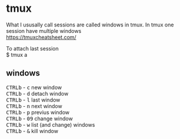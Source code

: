 
# tmux
What I ususally call sessions are called windows in tmux. In tmux one session have multiple windows  
https://tmuxcheatsheet.com/

To attach last session  
$ tmux a  


## windows
<kbd>CTRL</kbd><kbd>b</kbd> - <kbd>c</kbd> new window  
<kbd>CTRL</kbd><kbd>b</kbd> - <kbd>d</kbd> detach window  
<kbd>CTRL</kbd><kbd>b</kbd> - <kbd>l</kbd> last window  
<kbd>CTRL</kbd><kbd>b</kbd> - <kbd>n</kbd> next window  
<kbd>CTRL</kbd><kbd>b</kbd> - <kbd>p</kbd> previus window  
<kbd>CTRL</kbd><kbd>b</kbd> - <kbd>0</kbd><kbd>9</kbd> change window  
<kbd>CTRL</kbd><kbd>b</kbd> - <kbd>w</kbd> list (and change) windows  
<kbd>CTRL</kbd><kbd>b</kbd> - <kbd>&</kbd> kill window  
<kbd></kbd><kbd></kbd><kbd></kbd>  



